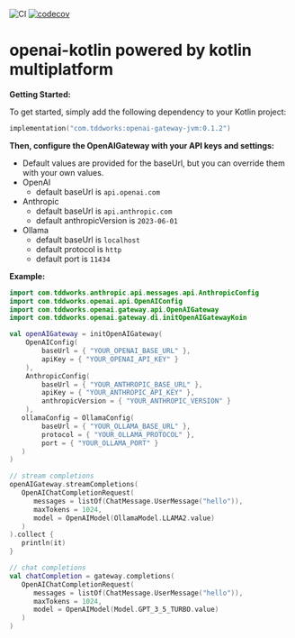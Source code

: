![CI](https://github.com/tddworks/openai-kotlin/actions/workflows/main.yml/badge.svg)
[![codecov](https://codecov.io/gh/tddworks/openai-kotlin/graph/badge.svg?token=ZHqC4RjnCf)](https://codecov.io/gh/tddworks/openai-kotlin)

# openai-kotlin powered by kotlin multiplatform

**Getting Started:**

To get started, simply add the following dependency to your Kotlin project:

```kotlin
implementation("com.tddworks:openai-gateway-jvm:0.1.2")
```

**Then, configure the OpenAIGateway with your API keys and settings:**
 - Default values are provided for the baseUrl, but you can override them with your own values.
 - OpenAI
   - default baseUrl is `api.openai.com`
 - Anthropic 
   - default baseUrl is `api.anthropic.com`
   - default anthropicVersion is `2023-06-01`
 - Ollama
   - default baseUrl is `localhost`
   - default protocol is `http`
   - default port is `11434`
 
**Example:**
```kotlin
import com.tddworks.anthropic.api.messages.api.AnthropicConfig
import com.tddworks.openai.api.OpenAIConfig
import com.tddworks.openai.gateway.api.OpenAIGateway
import com.tddworks.openai.gateway.di.initOpenAIGatewayKoin

val openAIGateway = initOpenAIGateway(
    OpenAIConfig(
        baseUrl = { "YOUR_OPENAI_BASE_URL" },
        apiKey = { "YOUR_OPENAI_API_KEY" }
    ),
    AnthropicConfig(
        baseUrl = { "YOUR_ANTHROPIC_BASE_URL" },
        apiKey = { "YOUR_ANTHROPIC_API_KEY" },
        anthropicVersion = { "YOUR_ANTHROPIC_VERSION" }
    ),
   ollamaConfig = OllamaConfig(
        baseUrl = { "YOUR_OLLAMA_BASE_URL" },
        protocol = { "YOUR_OLLAMA_PROTOCOL" },
        port = { "YOUR_OLLAMA_PORT" }
   )
)

// stream completions
openAIGateway.streamCompletions(
   OpenAIChatCompletionRequest(
      messages = listOf(ChatMessage.UserMessage("hello")),
      maxTokens = 1024,
      model = OpenAIModel(OllamaModel.LLAMA2.value)
   )
).collect {
   println(it)
}

// chat completions
val chatCompletion = gateway.completions(
   OpenAIChatCompletionRequest(
      messages = listOf(ChatMessage.UserMessage("hello")),
      maxTokens = 1024,
      model = OpenAIModel(Model.GPT_3_5_TURBO.value)
   )
)
```